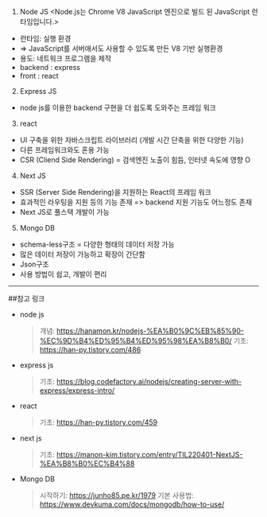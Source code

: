 1. Node JS
   <Node.js는 Chrome V8 JavaScript 엔진으로 빌드 된 JavaScript 런타임입니다.>

- 런타임: 실행 환경
- => JavaScript를 서버애서도 사용할 수 있도록 만든 V8 기반 실행환경
- 용도: 네트워크 프로그램을 제작
- backend : express
- front : react

2. Express JS

- node js를 이용한 backend 구현을 더 쉽도록 도와주는 프레임 워크

3. react

- UI 구축을 위한 자바스크립트 라이브러리 (개발 시간 단축을 위한 다양한 기능)
- 다른 프레임워크와도 혼용 가능
- CSR (Cliend Side Rendering) = 검색엔진 노출이 힘듬, 인터넷 속도에 영향 O

4. Next JS

- SSR (Server Side Rendering)을 지원하는 React의 프레임 워크
- 효과적인 라우팅을 지원 등의 기능 존재 => backend 지원 기능도 어느정도 존재
- Next JS로 풀스택 개발이 가능

5. Mongo DB

- schema-less구조 = 다양한 형태의 데이터 저장 가능
- 많은 데이터 저장이 가능하고 확장이 간단함
- Json구조
- 사용 방법이 쉽고, 개발이 편리

---

##참고 링크

- node js
  > 개념: https://hanamon.kr/nodejs-%EA%B0%9C%EB%85%90-%EC%9D%B4%ED%95%B4%ED%95%98%EA%B8%B0/
  > 기초: https://han-py.tistory.com/486
- express js
  > 기초: https://blog.codefactory.ai/nodejs/creating-server-with-express/express-intro/
- react
  > 기초: https://han-py.tistory.com/459
- next js
  > 기초: https://manon-kim.tistory.com/entry/TIL220401-NextJS-%EA%B8%B0%EC%B4%88
- Mongo DB
  > 시작하기: https://junho85.pe.kr/1979
  > 기본 사용법: https://www.devkuma.com/docs/mongodb/how-to-use/
